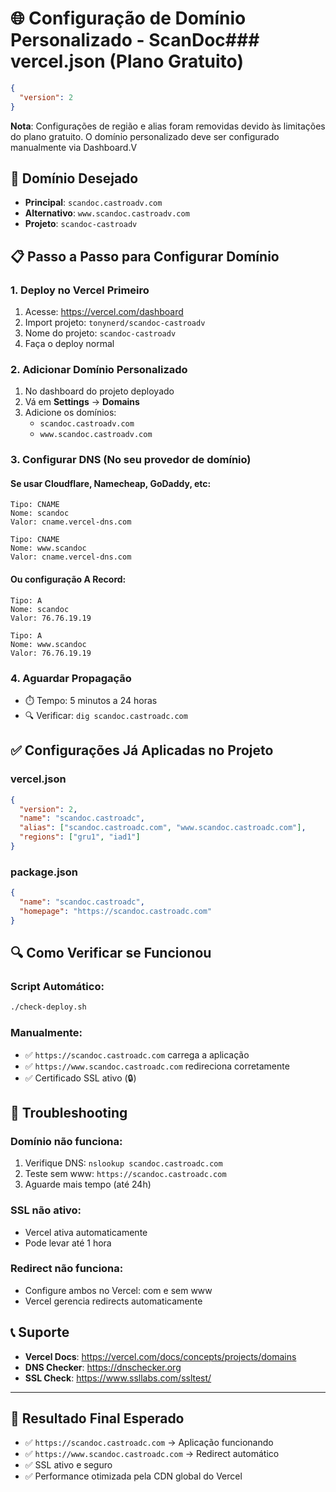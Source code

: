 # 🌐 Configuração de Domínio Personalizado - ScanDoc### vercel.json (Plano Gratuito)
```json
{
  "version": 2
}
```

**Nota**: Configurações de região e alias foram removidas devido às limitações do plano gratuito. O domínio personalizado deve ser configurado manualmente via Dashboard.V

## 🎯 **Domínio Desejado**
- **Principal**: `scandoc.castroadv.com`
- **Alternativo**: `www.scandoc.castroadv.com`
- **Projeto**: `scandoc-castroadv`

## 📋 **Passo a Passo para Configurar Domínio**

### 1. **Deploy no Vercel Primeiro**
1. Acesse: https://vercel.com/dashboard
2. Import projeto: `tonynerd/scandoc-castroadv`
3. Nome do projeto: `scandoc-castroadv`
4. Faça o deploy normal

### 2. **Adicionar Domínio Personalizado**
1. No dashboard do projeto deployado
2. Vá em **Settings** → **Domains**
3. Adicione os domínios:
   - `scandoc.castroadv.com`
   - `www.scandoc.castroadv.com`

### 3. **Configurar DNS (No seu provedor de domínio)**

#### Se usar Cloudflare, Namecheap, GoDaddy, etc:
```
Tipo: CNAME
Nome: scandoc
Valor: cname.vercel-dns.com

Tipo: CNAME  
Nome: www.scandoc
Valor: cname.vercel-dns.com
```

#### Ou configuração A Record:
```
Tipo: A
Nome: scandoc
Valor: 76.76.19.19

Tipo: A
Nome: www.scandoc  
Valor: 76.76.19.19
```

### 4. **Aguardar Propagação**
- ⏱️ Tempo: 5 minutos a 24 horas
- 🔍 Verificar: `dig scandoc.castroadc.com`

## ✅ **Configurações Já Aplicadas no Projeto**

### vercel.json
```json
{
  "version": 2,
  "name": "scandoc.castroadc",
  "alias": ["scandoc.castroadc.com", "www.scandoc.castroadc.com"],
  "regions": ["gru1", "iad1"]
}
```

### package.json
```json
{
  "name": "scandoc.castroadc",
  "homepage": "https://scandoc.castroadc.com"
}
```

## 🔍 **Como Verificar se Funcionou**

### Script Automático:
```bash
./check-deploy.sh
```

### Manualmente:
- ✅ `https://scandoc.castroadc.com` carrega a aplicação
- ✅ `https://www.scandoc.castroadc.com` redireciona corretamente
- ✅ Certificado SSL ativo (🔒)

## 🚨 **Troubleshooting**

### Domínio não funciona:
1. Verifique DNS: `nslookup scandoc.castroadc.com`
2. Teste sem www: `https://scandoc.castroadc.com`
3. Aguarde mais tempo (até 24h)

### SSL não ativo:
- Vercel ativa automaticamente
- Pode levar até 1 hora

### Redirect não funciona:
- Configure ambos no Vercel: com e sem www
- Vercel gerencia redirects automaticamente

## 📞 **Suporte**

- **Vercel Docs**: https://vercel.com/docs/concepts/projects/domains
- **DNS Checker**: https://dnschecker.org
- **SSL Check**: https://www.ssllabs.com/ssltest/

---

## 🎉 **Resultado Final Esperado**

- ✅ `https://scandoc.castroadc.com` → Aplicação funcionando
- ✅ `https://www.scandoc.castroadc.com` → Redirect automático  
- ✅ SSL ativo e seguro
- ✅ Performance otimizada pela CDN global do Vercel